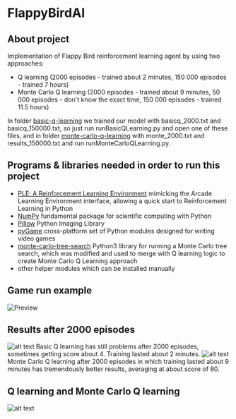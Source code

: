 # FlappyBirdAI

## About project
Implementation of Flappy Bird reinforcement learning agent by using two approaches:
  * Q learning (2000 episodes - trained about 2 minutes, 150 000 episodes - trained 7 hours)
  * Monte Carlo Q learning (2000 episodes - trained about 9 minutes, 50 000 episodes - don't know the exact time, 150 000 episodes - trained 11.5 hours)
  
  In folder [basic-q-learning](https://github.com/reinai/FlappyBirdAI/tree/master/FlappyBird/basic-q-learning) we trained our model with basicq_2000.txt and basicq_150000.txt, so just run runBasicQLearning.py and open one of these files, and in folder [monte-carlo-q-learning](https://github.com/reinai/FlappyBirdAI/tree/master/FlappyBird/monte-carlo-q-learning) with monte_2000.txt and results_150000.txt and run runMonteCarloQLearning.py.

## Programs & libraries needed in order to run this project 
* [PLE: A Reinforcement Learning Environment](https://pygame-learning-environment.readthedocs.io/en/latest/#) mimicking the Arcade Learning Environment interface, allowing a quick start to Reinforcement Learning in Python
* [NumPy](https://www.numpy.org/) fundamental package for scientific computing with Python
* [Pillow](https://python-pillow.org/) Python Imaging Library
* [pyGame](https://www.pygame.org/news) cross-platform set of Python modules designed for writing video games
* [monte-carlo-tree-search](https://github.com/ImparaAI/monte-carlo-tree-search) Python3 library for running a Monte Carlo tree search, which was modified and used to merge with Q learning logic to create Monte Carlo Q Learning approach
* other helper modules which can be installed manually

## Game run example
![Preview](https://github.com/reinai/FlappyBirdAI/blob/master/FlappyBird/ezgif-5-809f5b1ff0d3.gif)

## Results after 2000 episodes
![alt text](https://github.com/reinai/FlappyBirdAI/blob/master/FlappyBird/results/2000%20iterations/basic_q.PNG)
Basic Q learning has still problems after 2000 episodes, sometimes getting score about 4. Training lasted about 2 minutes.
![alt text](https://github.com/reinai/FlappyBirdAI/blob/master/FlappyBird/results/2000%20iterations/monte_carlo_q.PNG)
Monte Carlo Q learning after 2000 episodes in which training lasted about 9 minutes has tremendously better results, averaging at about score of 80.

## Q learning and Monte Carlo Q learning
![alt text](https://github.com/reinai/FlappyBirdAI/blob/master/FlappyBird/poster_image.PNG)
